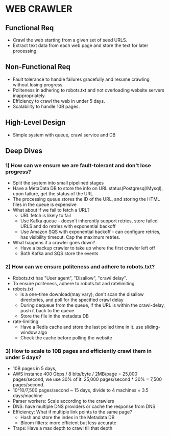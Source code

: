 # WEB CRAWLER

## Functional Req
- Crawl the web starting from a given set of seed URLS.
- Extract text data from each web page and store the text for later processing.

## Non-Functional Req
- Fault tolerance to handle failures gracefully and resume crawling without losing progress.
- Politeness in adhering to robots.txt and not overloading website servers inappropriately.
- Efficiency to crawl the web in under 5 days.
- Scalability to handle 10B pages.

## High-Level Design
- Simple system with queue, crawl service and DB

## Deep Dives
### 1) How can we ensure we are fault-tolerant and don't lose progress?
- Split the system into small pipelined stages
- Have a MetaData DB to store the info on URL status(Postgresql/Mysql), upon failure, get the status of the URL
- The processing queue stores the ID of the URL, and storing the HTML files in the queue is expensive
- What about if we fail to fetch a URL?
  - URL fetch is likely to fail
  - Use Kafka queue - doesn't inherently support retries, store failed URLS and do retries with exponential backoff
  - Use Amazon SQS with exponential backoff - can configure retries, has visibility timeout. Cap the maximum retries.
- What happens if a crawler goes down?
  - Have a backup crawler to take up where the first crawler left off
  - Both Kafka and SQS store the events
  
### 2) How can we ensure politeness and adhere to robots.txt?
- Robots.txt has "User agent", "Disallow", "crawl delay".
- To ensure politeness, adhere to robots.txt and ratelimiting
- robots.txt
  - is a one-time download(may vary), don't scan the disallow directories, and poll for the specified crawl delay
  - During dequeue from the queue, if the URL is within the crawl-delay, push it back to the queue
  - Store the file in the metadata DB
- rate-limiting
  - Have a Redis cache and store the last polled time in it. use sliding-window algo
  - Check the cache before polling the website

### 3) How to scale to 10B pages and efficiently crawl them in under 5 days?
- 10B pages in 5 days,
- AWS instance 400 Gbps / 8 bits/byte / 2MB/page = 25,000 pages/second, we use 30% of it: 25,000 pages/second * 30% = 7,500 pages/second.
- 10^10/7,500 pages/second ~ 15 days, divide to 4 machines = 3.5 days/machine
- Parser workers: Scale according to the crawlers
- DNS: have multiple DNS providers or cache the response from DNS
- Efficiency: What if multiple link points to the same page?
  - Hash and store the index in the Metadata DB
  - Bloom filters: more efficient but less accurate
- Traps: Have a max depth to crawl till that depth
